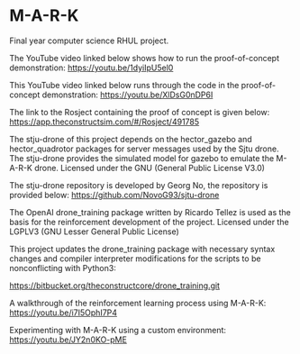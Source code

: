 # M-A-R-K
Final year computer science RHUL project.

The YouTube video linked below shows how to run the proof-of-concept demonstration:
https://youtu.be/1dyiIpU5el0

This YouTube video linked below runs through the code in the proof-of-concept
demonstration:
https://youtu.be/XlDsG0nDP6I

The link to the Rosject containing the proof of concept is given below: 
https://app.theconstructsim.com/#/Rosject/491785

The stju-drone of this project depends on the hector_gazebo and hector_quadrotor packages for server messages used by the Sjtu drone. The stju-drone provides the simulated model for gazebo to emulate the M-A-R-K drone. Licensed under the GNU (General Public License V3.0)

The stju-drone repository is developed by Georg No, the repository is provided below:
https://github.com/NovoG93/sjtu-drone

The OpenAI drone_training package written by Ricardo Tellez is used as the basis for the reinforcement development of the project.
Licensed under the LGPLV3 (GNU Lesser General Public License)

This project updates the drone_training package with necessary syntax changes and compiler interpreter modifications for the scripts to be nonconflicting with Python3:

https://bitbucket.org/theconstructcore/drone_training.git

A walkthrough of the reinforcement learning process using M-A-R-K:
https://youtu.be/i7I5OphI7P4

Experimenting with M-A-R-K using a custom environment:
https://youtu.be/JY2n0KO-pME
